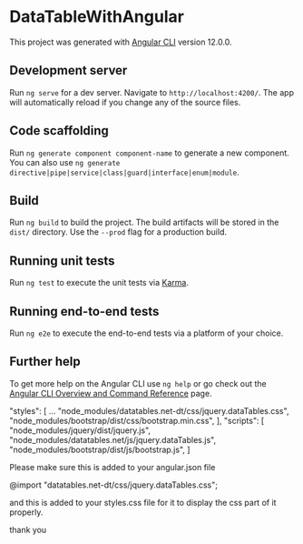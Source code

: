 # DataTableWithAngular

This project was generated with [Angular CLI](https://github.com/angular/angular-cli) version 12.0.0.

## Development server

Run `ng serve` for a dev server. Navigate to `http://localhost:4200/`. The app will automatically reload if you change any of the source files.

## Code scaffolding

Run `ng generate component component-name` to generate a new component. You can also use `ng generate directive|pipe|service|class|guard|interface|enum|module`.

## Build

Run `ng build` to build the project. The build artifacts will be stored in the `dist/` directory. Use the `--prod` flag for a production build.

## Running unit tests

Run `ng test` to execute the unit tests via [Karma](https://karma-runner.github.io).

## Running end-to-end tests

Run `ng e2e` to execute the end-to-end tests via a platform of your choice.

## Further help

To get more help on the Angular CLI use `ng help` or go check out the [Angular CLI Overview and Command Reference](https://angular.io/cli) page.

"styles": [
              ...
              "node_modules/datatables.net-dt/css/jquery.dataTables.css",
              "node_modules/bootstrap/dist/css/bootstrap.min.css",
            ],
            "scripts": [
            "node_modules/jquery/dist/jquery.js",
            "node_modules/datatables.net/js/jquery.dataTables.js",
            "node_modules/bootstrap/dist/js/bootstrap.js",
            ]
            
  Please make sure this is added to your angular.json file
  
  @import "datatables.net-dt/css/jquery.dataTables.css";

and this is added to your styles.css file for it to display the css part of it properly.

thank you

